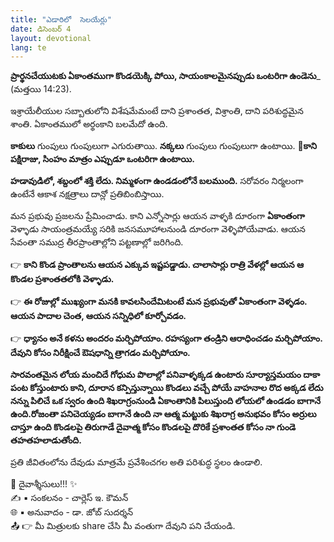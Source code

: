 ```yaml
---
title: "ఎడారిలో  సెలయేర్లు"
date: డిసెంబర్ 4
layout: devotional
lang: te
---
```


**ప్రార్థనచేయుటకు ఏకాంతముగా కొండయెక్కి పోయి, సాయంకాలమైనప్పుడు ఒంటరిగా ఉండెను**_ (మత్తయి 14:23). 

ఇశ్రాయేలీయుల సబ్బాతులోని విశేషమేమంటే దాని ప్రశాంతత, విశ్రాంతి, దాని పరిశుద్ధమైన శాంతి. ఏకాంతములో అర్థంకాని బలమేదో ఉంది. 

**కాకులు** గుంపులు గుంపులుగా ఎగురుతాయి. 
**నక్కలు** గుంపులు గుంపులుగా ఉంటాయి. 
**📖కాని పక్షిరాజు, సింహం మాత్రం ఎప్పుడూ ఒంటరిగా ఉంటాయి.**

**హడావుడిలో, శబ్దంలో శక్తి లేదు. నిమ్మళంగా ఉండడంలోనే బలముంది.** సరోవరం నిర్మలంగా ఉంటేనే ఆకాశ నక్షత్రాలు దాన్లో ప్రతిబింబిస్తాయి. 

మన ప్రభువు ప్రజలను ప్రేమించాడు. కాని ఎన్నోసార్లు ఆయన వాళ్ళకి దూరంగా **ఏకాంతంగా** వెళ్ళాడు సాయంత్రమయ్యే సరికి జనసమూహాలనుండి దూరంగా వెళ్ళిపోయేవాడు. ఆయన సేవంతా సముద్ర తీరప్రాంతాల్లోని పట్టణాల్లో జరిగింది. 

👉 **కాని కొండ ప్రాంతాలను ఆయన ఎక్కువ ఇష్టపడ్డాడు. చాలాసార్లు రాత్రి వేళల్లో ఆయన ఆ కొండల ప్రశాంతతలోకి వెళ్ళాడు.**

👉 **ఈ రోజుల్లో ముఖ్యంగా మనకి కావలసిందేమిటంటే మన ప్రభువుతో ఏకాంతంగా వెళ్ళడం. ఆయన పాదాల చెంత, ఆయన సన్నిధిలో కూర్చోవడం.**

👉 **ధ్యానం అనే కళను అందరం మర్చిపోయాం. రహస్యంగా తండ్రిని ఆరాధించడం మర్చిపోయాం. దేవుని కోసం నిరీక్షించే ఔషధాన్ని త్రాగడం మర్చిపోయాం.**

**సారవంతమైన లోయ మంచిదే గోధుమ పొలాల్లో పనివాళ్ళక్కడ ఉంటారు సూర్యాస్తమయం దాకా పంట కోస్తుంటారు కాని, దూరాన కన్పిస్తున్నాయి కొండలు వచ్చే పోయే వాహనాల రొద అక్కడ లేదు నన్ను పిలిచే ఒక స్వరం ఉంది శిఖరాగ్రంనుండి ఏకాంతానికి పిలుస్తుంది లోయలో ఉండడం బాగానే ఉంది.రోజంతా పనిచెయ్యడం బాగానే ఉంది నా ఆత్మ మట్టుకు శిఖరాగ్ర అనుభవం కోసం అర్రులు చాస్తూ ఉంది కొండలపై తిరుగాడే దైవాత్మ కోసం కొండలపై దొరికే ప్రశాంతత కోసం నా గుండె తహతహలాడుతోంది.**

ప్రతి జీవితంలోను దేవుడు మాత్రమే ప్రవేశించగల అతి పరిశుద్ధ స్థలం ఉండాలి.

<div class="blessing">🙏 <span class="bless-text">దైవాశ్శీసులు!!!</span> ✨</div>

<div class="credit">✍️ <span class="credit-text">▪ సంకలనం - చార్లెస్ ఇ. కౌమన్</span></div>
<div class="credit">🌐 <span class="credit-text">▪ అనువాదం - డా. జోబ్ సుదర్శన్</span></div>


<div class="share">📤 👉 <span class="share-text">మీ మిత్రులకు share చేసి మీ వంతుగా దేవుని పని చేయండి.</span></div>
